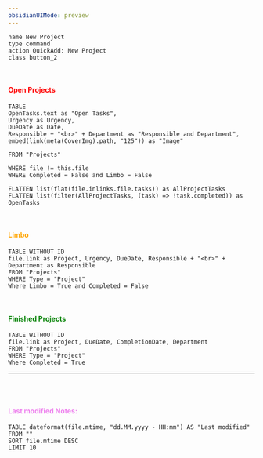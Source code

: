 ```yaml
---
obsidianUIMode: preview
---
```


```button
name New Project
type command
action QuickAdd: New Project
class button_2
```

<br>

#### <font color="red"> Open Projects </font>
```dataview
TABLE  
OpenTasks.text as "Open Tasks", 
Urgency as Urgency, 
DueDate as Date,
Responsible + "<br>" + Department as "Responsible and Department",
embed(link(meta(CoverImg).path, "125")) as "Image"

FROM "Projects"

WHERE file != this.file
WHERE Completed = False and Limbo = False 

FLATTEN list(flat(file.inlinks.file.tasks)) as AllProjectTasks
FLATTEN list(filter(AllProjectTasks, (task) => !task.completed)) as OpenTasks
```


<BR>

#### <font color="orange"> Limbo </font>
```dataview
TABLE WITHOUT ID
file.link as Project, Urgency, DueDate, Responsible + "<br>" +  Department as Responsible
FROM "Projects"
WHERE Type = "Project" 
Where Limbo = True and Completed = False
```

<BR>

#### <font color="green"> Finished Projects </font>

```dataview
TABLE WITHOUT ID
file.link as Project, DueDate, CompletionDate, Department
FROM "Projects"
WHERE Type = "Project" 
Where Completed = True
```


---
<br>
<br>

#### <font color="violet"> Last modified Notes:</font>


```dataview
TABLE dateformat(file.mtime, "dd.MM.yyyy - HH:mm") AS "Last modified"
FROM ""
SORT file.mtime DESC
LIMIT 10
```


